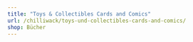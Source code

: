 ```yaml
---
title: "Toys & Collectibles Cards and Comics"
url: /chilliwack/toys-und-collectibles-cards-and-comics/
shop: Bücher
---
```

